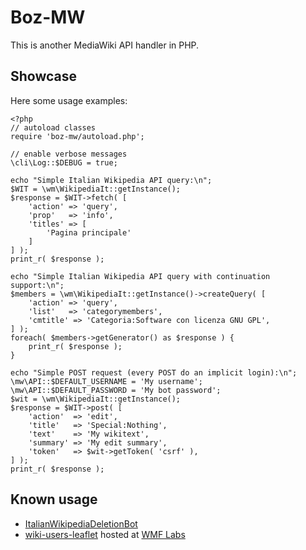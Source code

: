 # Boz-MW

This is another MediaWiki API handler in PHP.

## Showcase

Here some usage examples:

	<?php
	// autoload classes
	require 'boz-mw/autoload.php';

	// enable verbose messages
	\cli\Log::$DEBUG = true;

	echo "Simple Italian Wikipedia API query:\n";
	$WIT = \wm\WikipediaIt::getInstance();
	$response = $WIT->fetch( [
		'action' => 'query',
		'prop'   => 'info',
		'titles' => [
			'Pagina principale'
		]
	] );
	print_r( $response );

	echo "Simple Italian Wikipedia API query with continuation support:\n";
	$members = \wm\WikipediaIt::getInstance()->createQuery( [
		'action' => 'query',
		'list'   => 'categorymembers',
		'cmtitle' => 'Categoria:Software con licenza GNU GPL',
	] );
	foreach( $members->getGenerator() as $response ) {
		print_r( $response );
	}

	echo "Simple POST request (every POST do an implicit login):\n";
	\mw\API::$DEFAULT_USERNAME = 'My username';
	\mw\API::$DEFAULT_PASSWORD = 'My bot password';
	$wit = \wm\WikipediaIt::getInstance();
	$response = $WIT->post( [
		'action'  => 'edit',
		'title'   => 'Special:Nothing',
		'text'    => 'My wikitext',
		'summary' => 'My edit summary',
		'token'   => $wit->getToken( 'csrf' ),
    ] );
	print_r( $response );

## Known usage
* [ItalianWikipediaDeletionBot](https://github.com/valerio-bozzolan/ItalianWikipediaDeletionBot)
* [wiki-users-leaflet](https://github.com/valerio-bozzolan/wiki-users-leaflet/) hosted at [WMF Labs](https://tools.wmflabs.org/it-wiki-users-leaflet/)
